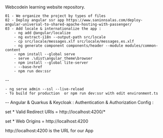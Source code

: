 Webcodein learning website repository.


    01 - We organize the project by types of files
    02 - Deploy angular ssr app https://www.saninnsalas.com/deploy-angular-universal-to-shared-apache-hosting-with-passenger/
    03 - Add locale & internationalize the app :
        - ng add @angular/localize
        - ng extract-i18n --output-path src/locale
        - cp src/locale/messages.xlf src/locale/messages.es.xlf
        - ng generate component components/header --module modules/common-content
        - npm install --global serve
        - serve .\dist\angular_theme\browser
        - npm install --global lite-server
        - --base-href
        - npm run dev:ssr
--

    - ng serve admin --ssl --live-reload      
    - To build for production  or npm run dev:ssr with edit environment.ts

-- 
    Angular & Quarkus & Keycloak : Authentication & Authorization Config :
    <p>set * Valid Redirect URIs  = http://localhost:4200/*</p> 
    <p>set * Web Origins  = http://localhost:4200</p> 
    <p>http://localhost:4200 is the URL for our App</p>
